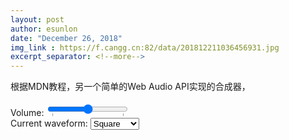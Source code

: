```yaml
---
layout: post
author: esunlon
date: "December 26, 2018"
img_link : https://f.cangg.cn:82/data/201812211036456931.jpg
excerpt_separator: <!--more-->
---
```

根据MDN教程，另一个简单的Web Audio API实现的合成器，
<!--more-->
<html>
  <head>
    <meta charset="utf-8">
    <meta name="viewport" content="width=device-width, initial-scale=1">
    <link rel="stylesheet" href="/assets/css/sks.css">
    <title>Simple Keyboard Synth</title>
  </head>
  <body>
    <div class="container">
      <div class="keyboard"></div>
    </div>
    <div class="settingsBar">
      <div class="left">
        <span>Volume: </span>
        <input type="range" min="0.0" max="1.0" step="0.01"
            value="0.5" list="volumes" name="volume">
        <datalist id="volumes">
          <option value="0.0" label="Mute">
          <option value="1.0" label="100%">
        </datalist>
      </div>
      <div class="right">
        <span>Current waveform: </span>
        <select name="waveform">
          <option value="sine">Sine</option>
          <option value="square" selected>Square</option>
          <option value="sawtooth">Sawtooth</option>
          <option value="triangle">Triangle</option>
          <option value="custom">Custom</option>
        </select>
      </div>
    </div>
    <script src="/assets/js/sks.js"></script>
  </body>
</html>
